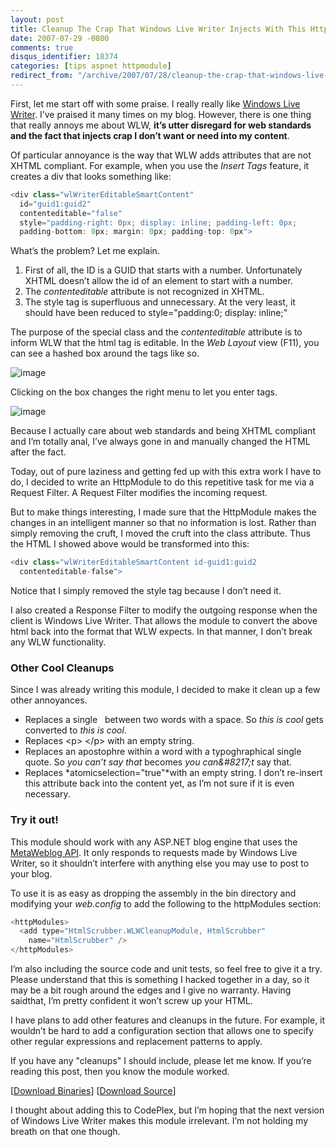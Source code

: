 ```yaml
---
layout: post
title: Cleanup The Crap That Windows Live Writer Injects With This HttpModule
date: 2007-07-29 -0800
comments: true
disqus_identifier: 18374
categories: [tips aspnet httpmodule]
redirect_from: "/archive/2007/07/28/cleanup-the-crap-that-windows-live-writer-injects-with-this.aspx/"
---
```


First, let me start off with some praise. I really really like [Windows
Live Writer](http://windowslivewriter.spaces.live.com/ "WLW Team Blog").
I’ve praised it many times on my blog. However, there is one thing that
really annoys me about WLW, **it’s utter disregard for web standards and
the fact that injects crap I don’t want or need into my content**.

Of particular annoyance is the way that WLW adds attributes that are not
XHTML compliant. For example, when you use the *Insert Tags* feature, it
creates a div that looks something like:

```csharp
<div class="wlWriterEditableSmartContent" 
  id="guid1:guid2" 
  contenteditable="false" 
  style="padding-right: 0px; display: inline; padding-left: 0px; 
  padding-bottom: 0px; margin: 0px; padding-top: 0px">
```

What’s the problem? Let me explain. 

1.  First of all, the ID is a GUID that starts with a number.
    Unfortunately XHTML doesn’t allow the id of an element to start with
    a number.
2.  The *contenteditable* attribute is not recognized in XHTML.
3.  The style tag is superfluous and unnecessary. At the very least, it
    should have been reduced to style="padding:0; display: inline;"

The purpose of the special class and the *contenteditable* attribute is
to inform WLW that the html tag is editable. In the *Web Layout* view
(F11), you can see a hashed box around the tags like so.

![image](https://haacked.com/images/haacked_com/WindowsLiveWriter/CleanupAfterWindowsLiveWriterWithThisHtt_1348B/image_2.png)

Clicking on the box changes the right menu to let you enter tags.

![image](https://haacked.com/images/haacked_com/WindowsLiveWriter/CleanupAfterWindowsLiveWriterWithThisHtt_1348B/image1.png)

Because I actually care about web standards and being XHTML compliant
and I’m totally anal, I’ve always gone in and manually changed the HTML
after the fact.

Today, out of pure laziness and getting fed up with this extra work I
have to do, I decided to write an HttpModule to do this repetitive task
for me via a Request Filter. A Request Filter modifies the incoming
request.

But to make things interesting, I made sure that the HttpModule makes
the changes in an intelligent manner so that no information is lost.
Rather than simply removing the cruft, I moved the cruft into the class
attribute. Thus the HTML I showed above would be transformed into this:

```csharp
<div class="wlWriterEditableSmartContent id-guid1:guid2 
  contenteditable-false">
```

Notice that I simply removed the style tag because I don’t need it.

I also created a Response Filter to modify the outgoing response when
the client is Windows Live Writer. That allows the module to convert the
above html back into the format that WLW expects. In that manner, I
don’t break any WLW functionality.

### Other Cool Cleanups

Since I was already writing this module, I decided to make it clean up a
few other annoyances.

-   Replaces a single &nbsp; between two words with a space. So
    *this&nbsp;is&nbsp;cool* gets converted to *this is cool*.
-   Replaces \<p\>&nbsp;\</p\> with an empty string.
-   Replaces an apostophre within a word with a typoghraphical single
    quote. So *you can’t say that* becomes *you can&\#8217;t* say that.
-   Replaces *atomicselection="true"*with an empty string. I don’t
    re-insert this attribute back into the content yet, as I’m not sure
    if it is even necessary.

### Try it out!

This module should work with any ASP.NET blog engine that uses the
[MetaWeblog
API](http://www.xmlrpc.com/metaWeblogApi "RFC: MetaWeblog API"). It only
responds to requests made by Windows Live Writer, so it shouldn’t
interfere with anything else you may use to post to your blog.

To use it is as easy as dropping the assembly in the bin directory and
modifying your *web.config* to add the following to the httpModules
section:

```csharp
<httpModules>
  <add type="HtmlScrubber.WLWCleanupModule, HtmlScrubber" 
    name="HtmlScrubber" />
</httpModules>
```

I’m also including the source code and unit tests, so feel free to give
it a try. Please understand that this is something I hacked together in
a day, so it may be a bit rough around the edges and I give no warranty.
Having saidthat, I’m pretty confident it won’t screw up your HTML.

I have plans to add other features and cleanups in the future. For
example, it wouldn’t be hard to add a configuration section that allows
one to specify other regular expressions and replacement patterns to
apply.

If you have any "cleanups" I should include, please let me know. If
you’re reading this post, then you know the module worked.

[[Download
Binaries](https://haacked.com/code/Haacked-Html-Scrubber.zip "Download Binaries")]
[[Download
Source](https://haacked.com/code/Haacked-HtmlScrubber-SOURCE.zip "Html Scrubber Source Code")]

I thought about adding this to CodePlex, but I’m hoping that the next
version of Windows Live Writer makes this module irrelevant. I’m not
holding my breath on that one though.

